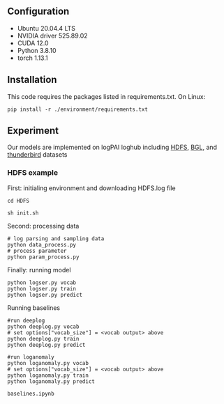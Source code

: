 
## Configuration
- Ubuntu 20.04.4 LTS
- NVIDIA driver 525.89.02 
- CUDA 12.0  
- Python 3.8.10
- torch 1.13.1 

## Installation
This code requires the packages listed in requirements.txt.
On Linux:  
```
pip install -r ./environment/requirements.txt
```

## Experiment
Our models are implemented on logPAI loghub including [HDFS](https://github.com/logpai/loghub/tree/master/HDFS), [BGL](https://github.com/logpai/loghub/tree/master/BGL), and [thunderbird](https://github.com/logpai/loghub/tree/master/Thunderbird) datasets

### HDFS example
First: initialing environment and downloading HDFS.log file
```shell script
cd HDFS

sh init.sh
```

Second: processing data
```shell script
# log parsing and sampling data
python data_process.py
# process parameter
python param_process.py
```

Finally: running model
```shell script
python logser.py vocab
python logser.py train
python logser.py predict
```

Running baselines
```shell script
#run deeplog
python deeplog.py vocab
# set options["vocab_size"] = <vocab output> above
python deeplog.py train
python deeplog.py predict 

#run loganomaly
python loganomaly.py vocab
# set options["vocab_size"] = <vocab output> above
python loganomaly.py train
python loganomaly.py predict

baselines.ipynb
```

